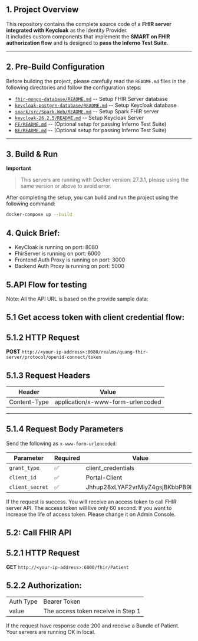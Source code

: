 ## 1. Project Overview

This repository contains the complete source code of a **FHIR server integrated with Keycloak** as the Identity Provider.  
It includes custom components that implement the **SMART on FHIR authorization flow** and is designed to **pass the Inferno Test Suite**.

---

## 2. Pre-Build Configuration

Before building the project, please carefully read the `README.md` files in the following directories and follow the configuration steps:
- [`fhir-mongo-database/README.md`](fhir-mongo-database/README.md) -- Setup FHIR Server database
- [`keycloak-postgre-database/README.md`](keycloak-postgre-database/README.md) -- Setup Keycloak database
- [`spark/src/Spark.Web/README.md`](spark/src/Spark.Web/README.md) -- Setup Spark FHIR server
- [`keycloak-26.2.5/README.md`](keycloak-26.2.5/README.md) -- Setup Keycloak Server
- [`FE/README.md`](FE/README.md) -- (Optional setup for passing Inferno Test Suite)
- [`BE/README.md`](BE/README.md) -- (Optional setup for passing Inferno Test Suite)



---

## 3. Build & Run
**Important**
> This servers are running with Docker version: 27.3.1, please using the same version or above to avoid error.

After completing the setup, you can build and run the project using the following command:

```bash
docker-compose up --build
```

## 4. Quick Brief:
- KeyCloak is running on port: 8080
- FhirServer is running on port: 6000
- Frontend Auth Proxy is running on port: 3000
- Backend Auth Proxy is running on port: 5000
## 5.API Flow for testing 
Note: All the API URL is based on the provide sample data:

## 5.1  Get access token with client credential flow: 
## 5.1.2 HTTP Request

**POST** `http://<your-ip-address>:8080/realms/quang-fhir-server/protocol/openid-connect/token`
## 5.1.3 Request Headers

| Header           | Value                         |
|------------------|-------------------------------|
| Content-Type     | application/x-www-form-urlencoded |

---

## 5.1.4 Request Body Parameters

Send the following as `x-www-form-urlencoded`:

| Parameter      | Required | Value                               |
|----------------|----------|-------------------------------------------|
| `grant_type`   | ✅       | client_credentials              |
| `client_id`    | ✅       | Portal-Client          |
| `client_secret`| ✅       | Jhhup28xLYAF2vrMiyZ4gsjBKbbPB9ly          |

If the request is success. You will receive an access token to call FHIR server API. The access token will live only 60 second. If you want to increase 
the life of access token. Please change it on Admin Console.

## 5.2: Call FHIR API
## 5.2.1 HTTP Request
**GET** `http://<your-ip-address>:6000/fhir/Patient`
## 5.2.2 Authorization: 

|                |                                 |
|----------------|-------------------------------------------|
| Auth Type   |  Bearer Token              |
| value    | The access token receive in Step 1          |

If the request have response code 200 and receive a Bundle of Patient. Your servers are running OK in local.




